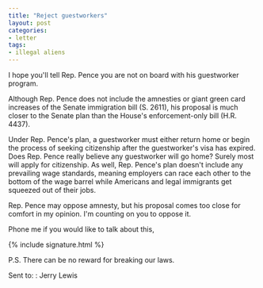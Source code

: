 ```yaml
---
title: "Reject guestworkers"
layout: post
categories:
- letter
tags:
- illegal aliens
---
```


I hope you'll tell Rep. Pence you are not on board with his guestworker program.

Although Rep. Pence does not include the amnesties or giant green card increases of the Senate immigration bill (S. 2611), his proposal is much closer to the Senate plan than the House's enforcement-only bill (H.R. 4437). 

Under Rep. Pence's plan, a guestworker must either return home or begin the process of seeking citizenship after the guestworker's visa has expired. Does Rep. Pence really believe any guestworker will go home? Surely most will apply for citizenship. As well, Rep. Pence's plan doesn't include any prevailing wage standards, meaning employers can race each other to the bottom of the wage barrel while Americans and legal immigrants get squeezed out of their jobs. 

Rep. Pence may oppose amnesty, but his proposal comes too close for comfort in my opinion. I'm counting on you to oppose it. 

Phone me if you would like to talk about this,

{% include signature.html %}

P.S. There can be no reward for breaking our laws.

Sent to:
: Jerry Lewis
